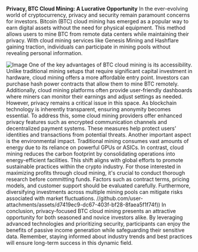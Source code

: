 **Privacy, BTC Cloud Mining: A Lucrative Opportunity**
In the ever-evolving world of cryptocurrency, privacy and security remain paramount concerns for investors. Bitcoin (BTC) cloud mining has emerged as a popular way to earn digital assets without the need for physical equipment. This method allows users to mine BTC from remote data centers while maintaining their privacy. With cloud mining services like Genesis Mining and Hashflare gaining traction, individuals can participate in mining pools without revealing personal information.

![Image](https://github.com/user-attachments/assets/d7419ec9-dc67-403f-bf28-8faea5f1f74f)
One of the key advantages of BTC cloud mining is its accessibility. Unlike traditional mining setups that require significant capital investment in hardware, cloud mining offers a more affordable entry point. Investors can purchase hash power contracts that allow them to mine BTC remotely. Additionally, cloud mining platforms often provide user-friendly dashboards where miners can monitor their earnings and adjust settings as needed.
However, privacy remains a critical issue in this space. As blockchain technology is inherently transparent, ensuring anonymity becomes essential. To address this, some cloud mining providers offer enhanced privacy features such as encrypted communication channels and decentralized payment systems. These measures help protect users' identities and transactions from potential threats.
Another important aspect is the environmental impact. Traditional mining consumes vast amounts of energy due to its reliance on powerful GPUs or ASICs. In contrast, cloud mining reduces the carbon footprint by consolidating operations into energy-efficient facilities. This shift aligns with global efforts to promote sustainable practices within the crypto industry.
For those interested in maximizing profits through cloud mining, it's crucial to conduct thorough research before committing funds. Factors such as contract terms, pricing models, and customer support should be evaluated carefully. Furthermore, diversifying investments across multiple mining pools can mitigate risks associated with market fluctuations.
 //github.com/user-attachments/assets/d7419ec9-dc67-403f-bf28-8faea5f1f74f))
In conclusion, privacy-focused BTC cloud mining presents an attractive opportunity for both seasoned and novice investors alike. By leveraging advanced technologies and prioritizing security, participants can enjoy the benefits of passive income generation while safeguarding their sensitive data. Remember, staying informed about industry trends and best practices will ensure long-term success in this dynamic field.
